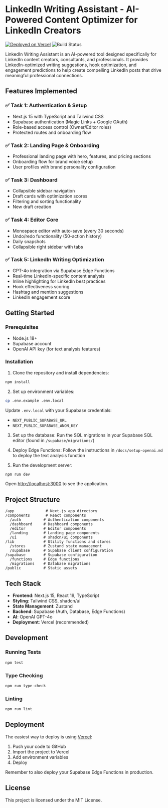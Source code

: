 # LinkedIn Writing Assistant - AI-Powered Content Optimizer for LinkedIn Creators

[![Deployed on Vercel](https://vercel.com/button)](https://marketing-quill.vercel.app)
![Build Status](https://img.shields.io/badge/build-passing-brightgreen)

LinkedIn Writing Assistant is an AI-powered tool designed specifically for LinkedIn content creators, consultants, and professionals. It provides LinkedIn-optimized writing suggestions, hook optimization, and engagement predictions to help create compelling LinkedIn posts that drive meaningful professional connections.

## Features Implemented

### ✅ Task 1: Authentication & Setup
- Next.js 15 with TypeScript and Tailwind CSS
- Supabase authentication (Magic Links + Google OAuth)
- Role-based access control (Owner/Editor roles)
- Protected routes and onboarding flow

### ✅ Task 2: Landing Page & Onboarding
- Professional landing page with hero, features, and pricing sections
- Onboarding flow for brand voice setup
- User profiles with brand personality configuration

### ✅ Task 3: Dashboard
- Collapsible sidebar navigation
- Draft cards with optimization scores
- Filtering and sorting functionality
- New draft creation

### ✅ Task 4: Editor Core
- Monospace editor with auto-save (every 30 seconds)
- Undo/redo functionality (50-action history)
- Daily snapshots
- Collapsible right sidebar with tabs

### ✅ Task 5: LinkedIn Writing Optimization
- GPT-4o integration via Supabase Edge Functions
- Real-time LinkedIn-specific content analysis
- Inline highlighting for LinkedIn best practices
- Hook effectiveness scoring
- Hashtag and mention suggestions
- LinkedIn engagement score

## Getting Started

### Prerequisites
- Node.js 18+ 
- Supabase account
- OpenAI API key (for text analysis features)

### Installation

1. Clone the repository and install dependencies:
```bash
npm install
```

2. Set up environment variables:
```bash
cp .env.example .env.local
```

Update `.env.local` with your Supabase credentials:
- `NEXT_PUBLIC_SUPABASE_URL`
- `NEXT_PUBLIC_SUPABASE_ANON_KEY`

3. Set up the database:
Run the SQL migrations in your Supabase SQL editor (found in `/supabase/migrations/`)

4. Deploy Edge Functions:
Follow the instructions in `/docs/setup-openai.md` to deploy the text analysis function

5. Run the development server:
```bash
npm run dev
```

Open [http://localhost:3000](http://localhost:3000) to see the application.

## Project Structure

```
/app              # Next.js app directory
/components       # React components
  /auth          # Authentication components
  /dashboard     # Dashboard components
  /editor        # Editor components
  /landing       # Landing page components
  /ui            # shadcn/ui components
/lib             # Utility functions and stores
  /stores        # Zustand state management
  /supabase      # Supabase client configuration
/supabase        # Supabase configuration
  /functions     # Edge functions
  /migrations    # Database migrations
/public          # Static assets
```

## Tech Stack

- **Frontend**: Next.js 15, React 19, TypeScript
- **Styling**: Tailwind CSS, shadcn/ui
- **State Management**: Zustand
- **Backend**: Supabase (Auth, Database, Edge Functions)
- **AI**: OpenAI GPT-4o
- **Deployment**: Vercel (recommended)

## Development

### Running Tests
```bash
npm test
```

### Type Checking
```bash
npm run type-check
```

### Linting
```bash
npm run lint
```

## Deployment

The easiest way to deploy is using [Vercel](https://vercel.com):

1. Push your code to GitHub
2. Import the project to Vercel
3. Add environment variables
4. Deploy

Remember to also deploy your Supabase Edge Functions in production.

## License

This project is licensed under the MIT License.